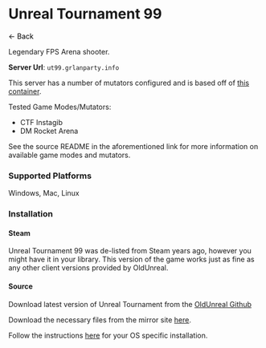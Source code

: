# Unreal Tournament 99
<a href="javascript:history.back()" style="text-decoration: none; color: black;">&#8592; Back</a>


Legendary FPS Arena shooter.

**Server Url**: `ut99.grlanparty.info`

This server has a number of mutators configured and is based off of [this container](https://github.com/Roemer/ut99-server). 

Tested Game Modes/Mutators:
- CTF Instagib
- DM Rocket Arena

See the source README in the aforementioned link for more information on available game modes and mutators.

### Supported Platforms
Windows, Mac, Linux

### Installation

#### Steam
Unreal Tournament 99 was de-listed from Steam years ago, however you might have it in your library. This version
of the game works just as fine as any other client versions provided by OldUnreal.

#### Source
Download  latest version of Unreal Tournament from the [OldUnreal Github](https://github.com/OldUnreal/UnrealTournamentPatches/releases)


Download the necessary files from the mirror site [here](https://grlanparty.info/assets/ut99/Maps-Music-Sounds-Textures.zip).


Follow the instructions [here](https://github.com/OldUnreal/UnrealTournamentPatches/blob/master/README.md) for your OS specific installation.

